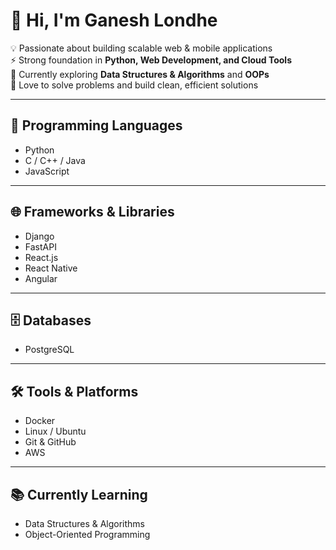 # 👋 Hi, I'm Ganesh Londhe

💡 Passionate about building scalable web & mobile applications  
⚡ Strong foundation in **Python, Web Development, and Cloud Tools**  
🌱 Currently exploring **Data Structures & Algorithms** and **OOPs**  
🎯 Love to solve problems and build clean, efficient solutions  

---

## 🐍 Programming Languages  
- Python  
- C / C++ / Java  
- JavaScript  

---

## 🌐 Frameworks & Libraries  
- Django  
- FastAPI  
- React.js  
- React Native  
- Angular  

---

## 🗄️ Databases  
- PostgreSQL  

---

## 🛠️ Tools & Platforms  
- Docker  
- Linux / Ubuntu  
- Git & GitHub  
- AWS  

---

## 📚 Currently Learning  
- Data Structures & Algorithms  
- Object-Oriented Programming  
